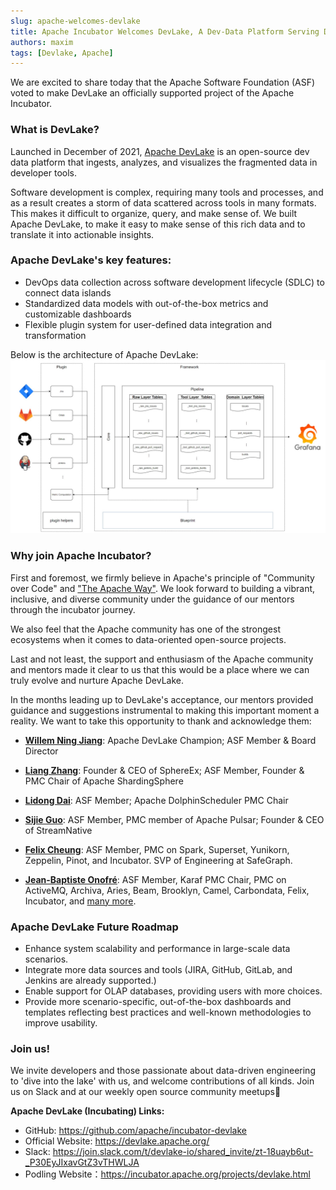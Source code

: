 ```yaml
---
slug: apache-welcomes-devlake
title: Apache Incubator Welcomes DevLake, A Dev-Data Platform Serving Developers
authors: maxim
tags: [Devlake, Apache]
---
```


We are excited to share today that the Apache Software Foundation (ASF) voted to make DevLake an officially supported project of the Apache Incubator.



### What is DevLake?

Launched in December of 2021, [Apache DevLake](https://github.com/apache/incubator-devlake) is an open-source dev data platform that ingests, analyzes, and visualizes the fragmented data in developer tools. 

Software development is complex, requiring many tools and processes, and as a result creates a storm of data scattered across tools in many formats. This makes it difficult to organize, query, and make sense of. We built Apache DevLake, to make it easy to make sense of this rich data and to translate it into actionable insights.


<!--truncate-->


### Apache DevLake's key features:

- DevOps data collection across software development lifecycle (SDLC) to connect data islands
- Standardized data models with out-of-the-box metrics and customizable dashboards
- Flexible plugin system for user-defined data integration and transformation

Below is the architecture of Apache DevLake: 
![architecture](0.11-architecture-diagram.jpg)


### Why join Apache Incubator?

First and foremost, we firmly believe in Apache's principle of "Community over Code" and ["The Apache Way"](https://www.apache.org/theapacheway/index.html). We look forward to building a vibrant, inclusive, and diverse community under the guidance of our mentors through the incubator journey.

We also feel that the Apache community has one of the strongest ecosystems when it comes to data-oriented open-source projects. 

Last and not least, the support and enthusiasm of the Apache community and mentors made it clear to us that this would be a place where we can truly evolve and nurture Apache DevLake.

In the months leading up to DevLake's acceptance, our mentors provided guidance and suggestions instrumental to making this important moment a reality. We want to take this opportunity to thank and acknowledge them: 



- **[Willem Ning Jiang](https://github.com/WillemJiang)**: Apache DevLake Champion; ASF Member & Board Director
- **[Liang Zhang](https://github.com/terrymanu)**: Founder & CEO of SphereEx; ASF Member, Founder & PMC Chair of Apache ShardingSphere
- **[Lidong Dai](https://github.com/dailidong)**: ASF Member; Apache DolphinScheduler PMC Chair
- **[Sijie Guo](https://github.com/sijie)**: ASF Member, PMC member of Apache Pulsar; Founder & CEO of StreamNative

- **[Felix Cheung](https://github.com/felixcheung)**: ASF Member, PMC on Spark, Superset, Yunikorn, Zeppelin, Pinot, and Incubator. SVP of Engineering at SafeGraph.

- **[Jean-Baptiste Onofré](https://github.com/jbonofre)**: ASF Member, Karaf PMC Chair, PMC on ActiveMQ, Archiva, Aries, Beam, Brooklyn, Camel, Carbondata, Felix, Incubator, and [many more](http://people.apache.org/committer-index.html).



### Apache DevLake Future Roadmap

- Enhance system scalability and performance in large-scale data scenarios.
- Integrate more data sources and tools (JIRA, GitHub, GitLab, and Jenkins are already supported.)
- Enable support for OLAP databases, providing users with more choices.
- Provide more scenario-specific, out-of-the-box dashboards and templates reflecting best practices and well-known methodologies to improve usability.



### Join us! 

We invite developers and those passionate about data-driven engineering to 'dive into the lake' with us, and welcome contributions of all kinds. 
Join us on Slack and at our weekly open source community meetups🥳

**Apache DevLake (Incubating) Links:**

- GitHub:  https://github.com/apache/incubator-devlake
- Official Website: https://devlake.apache.org/
- Slack:  https://join.slack.com/t/devlake-io/shared_invite/zt-18uayb6ut-_P30EyJIxavGtZ3vTHWLJA
- Podling Website：https://incubator.apache.org/projects/devlake.html